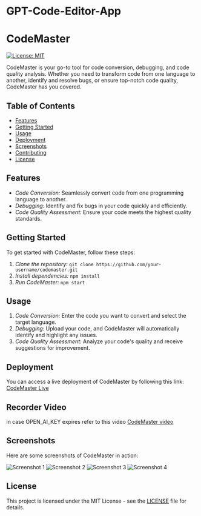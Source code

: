 # GPT-Code-Editor-App
# CodeMaster

[![License: MIT](https://img.shields.io/badge/License-MIT-yellow.svg)](https://opensource.org/licenses/MIT)

CodeMaster is your go-to tool for code conversion, debugging, and code quality analysis. Whether you need to transform code from one language to another, identify and resolve bugs, or ensure top-notch code quality, CodeMaster has you covered.

## Table of Contents

- [Features](#features)
- [Getting Started](#getting-started)
- [Usage](#usage)
- [Deployment](#deployment)
- [Screenshots](#screenshots)
- [Contributing](#contributing)
- [License](#license)

## Features

- *Code Conversion:* Seamlessly convert code from one programming language to another.
- *Debugging:* Identify and fix bugs in your code quickly and efficiently.
- *Code Quality Assessment:* Ensure your code meets the highest quality standards.

## Getting Started

To get started with CodeMaster, follow these steps:

1. *Clone the repository:* `git clone https://github.com/your-username/codemaster.git`
2. *Install dependencies:* `npm install` 
3. *Run CodeMaster:* `npm start` 

## Usage

1. *Code Conversion:* Enter the code you want to convert and select the target language.
2. *Debugging:* Upload your code, and CodeMaster will automatically identify and highlight any issues.
3. *Code Quality Assessment:* Analyze your code's quality and receive suggestions for improvement.

## Deployment

You can access a live deployment of CodeMaster by following this link: [CodeMaster Live](https://gptcodeapp.netlify.app/)

## Recorder Video
in case OPEN_AI_KEY expires refer to this video   [CodeMaster video]()
 
  
## Screenshots

Here are some screenshots of CodeMaster in action:

![Screenshot 1](Frontend/screenshots/Screenshot%20_1.png)
![Screenshot 2](Frontend/screenshots/Screenshot%20_2.png)
![Screenshot 3](Frontend/screenshots/Screenshot%20_3.png)
![Screenshot 4](Frontend/screenshots/Screenshot%20_4.png)


## License

This project is licensed under the MIT License - see the [LICENSE](LICENSE) file for details.
